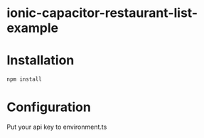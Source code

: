 # ionic-capacitor-restaurant-list-example

# Installation
```angular2html
npm install
```

# Configuration
Put your api key to environment.ts
